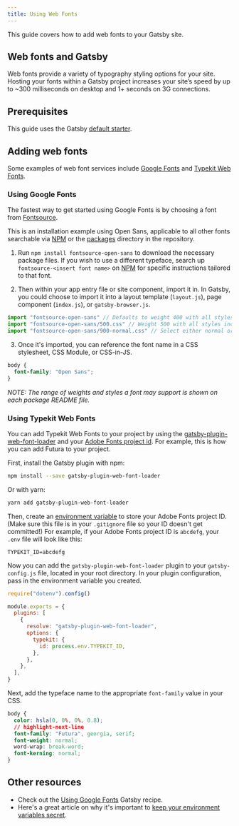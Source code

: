 ```yaml
---
title: Using Web Fonts
---
```


This guide covers how to add web fonts to your Gatsby site.

## Web fonts and Gatsby

Web fonts provide a variety of typography styling options for your site. Hosting your fonts within a Gatsby project increases your site’s speed by up to ~300 milliseconds on desktop and 1+ seconds on 3G connections.

## Prerequisites

This guide uses the Gatsby [default starter](https://github.com/gatsbyjs/gatsby-starter-default).

## Adding web fonts

Some examples of web font services include [Google Fonts](https://fonts.google.com/) and [Typekit Web Fonts](https://fonts.adobe.com/typekit).

### Using Google Fonts

The fastest way to get started using Google Fonts is by choosing a font from [Fontsource](https://github.com/fontsource/fontsource).

This is an installation example using Open Sans, applicable to all other fonts searchable via [NPM](https://www.npmjs.com/) or the [packages](https://github.com/fontsource/fontsource/tree/master/packages) directory in the repository.

1. Run `npm install fontsource-open-sans` to download the necessary package files. If you wish to use a different typeface, search up `fontsource-<insert font name>` on [NPM](https://www.npmjs.com/) for specific instructions tailored to that font.

2. Then within your app entry file or site component, import it in. In Gatsby, you could choose to import it into a layout template (`layout.js`), page component (`index.js`), or `gatsby-browser.js`.

```jsx:title=src/components/layout.js
import "fontsource-open-sans" // Defaults to weight 400 with all styles included.
import "fontsource-open-sans/500.css" // Weight 500 with all styles included.
import "fontsource-open-sans/900-normal.css" // Select either normal or italic.
```

3. Once it's imported, you can reference the font name in a CSS stylesheet, CSS Module, or CSS-in-JS.

```css:title=src/components/layout.css
body {
  font-family: "Open Sans";
}
```

_NOTE: The range of weights and styles a font may support is shown on each package README file._

### Using Typekit Web Fonts

You can add Typekit Web Fonts to your project by using the [gatsby-plugin-web-font-loader](https://www.gatsbyjs.org/packages/gatsby-plugin-web-font-loader/?=font) and your [Adobe Fonts project id](https://fonts.adobe.com/my_fonts#web_projects-section). For example, this is how you can add Futura to your project.

First, install the Gatsby plugin with npm:

```bash
npm install --save gatsby-plugin-web-font-loader
```

Or with yarn:

```bash
yarn add gatsby-plugin-web-font-loader
```

Then, create an [environment variable](/docs/environment-variables/) to store your Adobe Fonts project ID. (Make sure this file is in your `.gitignore` file so your ID doesn't get committed!) For example, if your Adobe Fonts project ID is `abcdefg`, your `.env` file will look like this:

```text:title=.env
TYPEKIT_ID=abcdefg
```

Now you can add the `gatsby-plugin-web-font-loader` plugin to your `gatsby-config.js` file, located in your root directory. In your plugin configuration, pass in the environment variable you created.

```javascript:title=gatsby-config.js
require("dotenv").config()

module.exports = {
  plugins: [
    {
      resolve: "gatsby-plugin-web-font-loader",
      options: {
        typekit: {
          id: process.env.TYPEKIT_ID,
        },
      },
    },
  ],
}
```

Next, add the typeface name to the appropriate `font-family` value in your CSS.

```css:title=src/components/layout.css
body {
  color: hsla(0, 0%, 0%, 0.8);
  // highlight-next-line
  font-family: "Futura", georgia, serif;
  font-weight: normal;
  word-wrap: break-word;
  font-kerning: normal;
}
```

## Other resources

- Check out the [Using Google Fonts](/docs/recipes/styling-css/#using-google-fonts) Gatsby recipe.
- Here's a great article on why it's important to [keep your environment variables secret](https://medium.com/codait/environment-variables-or-keeping-your-secrets-secret-in-a-node-js-app-99019dfff716).

